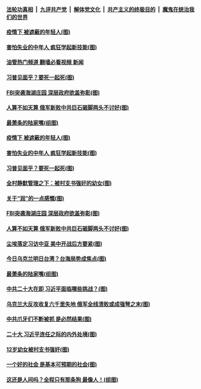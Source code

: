 ####  [法轮功真相](../../../../basic/blob/master/README.md?t=09161301) &nbsp;|&nbsp; [九评共产党](../../../../9ping.md/blob/master/README.md?t=09161301) &nbsp;|&nbsp; [解体党文化](../../../../jtdwh.md/blob/master/README.md?t=09161301)  &nbsp;|&nbsp; [共产主义的终极目的](../../../../gczydzjmd.md/blob/master/README.md?t=09161301) &nbsp;|&nbsp; [魔鬼在统治我们的世界](../../../../mgztzwmdsj.md/blob/master/README.md?t=09161301) 

#### [疫情下 被遮蔽的年轻人(图)](../pages/p4/1016785.md?t=09161301) 

#### [害怕失业的中年人 疯狂学起新技能(图)](../pages/p4/1016801.md?t=09161301) 

#### [油管热门频道 翻墙必看视频 新闻](http://45.76.130.85:81/youtube.html?09161301)

#### [习普见面乎？要死一起死(图)](../pages/p4/1016797.md?t=09161301) 

#### [FBI突袭海湖庄园 深层政府欲盖弥彰(图)](../pages/p4/1016313.md?t=09161301) 

#### [人算不如天算 俄军新败中共巨石砸脚两头不讨好(图)](../pages/p4/1016712.md?t=09161301) 

#### [最萧条的陆家嘴(组图)](../pages/p4/1016724.md?t=09161301) 

#### [疫情下 被遮蔽的年轻人(图)](../pages/p4/1016785.md?t=09161301) 

#### [害怕失业的中年人 疯狂学起新技能(图)](../pages/p4/1016801.md?t=09161301) 

#### [习普见面乎？要死一起死(图)](../pages/p4/1016797.md?t=09161301) 

#### [全村静默管理之下：被村支书强奸的幼女(图)](../pages/p4/1016786.md?t=09161301) 

#### [关于“润”的一点感慨(图)](../pages/p4/1015905.md?t=09161301) 

#### [FBI突袭海湖庄园 深层政府欲盖弥彰(图)](../pages/p4/1016313.md?t=09161301) 

#### [人算不如天算 俄军新败中共巨石砸脚两头不讨好(图)](../pages/p4/1016712.md?t=09161301) 

#### [尘埃落定习访中亚 美中开战后方要紧(图)](../pages/p4/1016727.md?t=09161301) 

#### [今日乌克兰明日台湾？台海局势成焦点(图)](../pages/p4/1016726.md?t=09161301) 

#### [最萧条的陆家嘴(组图)](../pages/p4/1016724.md?t=09161301) 

#### [中共二十大在即 习近平面临哪些挑战？(图)](../pages/p4/1016723.md?t=09161301) 



#### [乌克兰大反攻收复六千里失地 俄军全线溃败或成强弩之末(图)](../pages/p4/1016633.md?t=09161301) 

#### [中共爪牙们不断被抓 是必然结果(图)](../pages/p4/1016627.md?t=09161301) 

#### [二十大 习近平连任之际的内外处境(图)](../pages/p4/1016626.md?t=09161301) 

#### [12岁幼女被村支书强奸(图)](../pages/p4/1016642.md?t=09161301) 

#### [一个好的社会 是基本可预期的社会(图)](../pages/p4/1016641.md?t=09161301) 

#### [这还是人间吗？全程只有那条狗 最像人！(组图)](../pages/p4/1016637.md?t=09161301) 


<img src='http://gfw-breaker.win/goodnews/indexes/p4.md' width='0px' height='0px'/>
